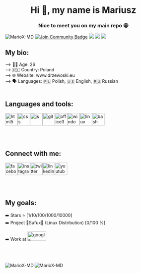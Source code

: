 <!--
**MarioX-MD/MarioX-MD** is a ✨ _special_ ✨ repository because its `README.md` (this file) appears on your GitHub profile.

Here are some ideas to get you started:

- 🔭 I’m currently working on ...
- 🌱 I’m currently learning ...
- 👯 I’m looking to collaborate on ...
- 🤔 I’m looking for help with ...
- 💬 Ask me about ...
- 📫 How to reach me: ...
- 😄 Pronouns: ...
- ⚡ Fun fact: ...https://img.shields.io/github/followers/MarioX-MD?label=follow%20MarioX-MD&logo=Github&style=social
-->

<h1 align="center">Hi 👋, my name is Mariusz</h1>
<h3 align="center">Nice to meet you on my main repo 😀</h3>
<p align="left"><img src="https://komarev.com/ghpvc/?username=MarioX-MD&color=blue" alt="MarioX-MD"/> <a href="https://discord.gg/jBjauKWSP4"><img src="https://img.shields.io/discord/698219596754321448?label=www.drzewoski.eu&logo=Discord" alt="Join Community Badge"/></a> <a href="https://github.com/MarioX-MD"><img src="https://img.shields.io/github/followers/MarioX-MD?label=follow%20MarioX-MD&logo=Github&style=social"/></a> <a href="https://twitter.com/MDrzewoski"><img src="https://img.shields.io/twitter/follow/MDrzewoski?style=social"/></a> <a href="https://www.youtube.com/channel/UC9IoEjQmpD7z4lGKLSwALKQ"><img src="https://img.shields.io/youtube/channel/subscribers/UC9IoEjQmpD7z4lGKLSwALKQ?style=social"/></a></p>

<h2 align="left">My bio:</h2>
--> 🧑‍💻 Age: 26<br>
--> 🇵🇱 Country: Poland<br>
--> 🌐 Website: www.drzewoski.eu<br>
--> 🗣 Languages: 🇵🇱 Polish, 🇺🇸 English, 🇷🇺 Russian<br><br>

<h2 align="left">Languages and tools:</h2>
<p align="left"><img src="https://www.vectorlogo.zone/logos/w3_html5/w3_html5-icon.svg" alt="html5" width="40" height="40"/><img src="https://www.vectorlogo.zone/logos/w3_css/w3_css-icon.svg" alt="css" width="40" height="40"/><img src="https://upload.vectorlogo.zone/logos/javascript/images/239ec8a4-163e-4792-83b6-3f6d96911757.svg" alt="js" width="40" height="40"/><img src="https://www.vectorlogo.zone/logos/git-scm/git-scm-icon.svg" alt="git" width="40" height="40"/><img src="https://upload.wikimedia.org/wikipedia/commons/5/5f/Microsoft_Office_logo_%282019%E2%80%93present%29.svg" alt="office365" width="40" height="40"/><img src="https://www.svgrepo.com/show/52775/windows.svg" alt="windows" width="40" height="40"/><img src="https://www.vectorlogo.zone/logos/linux/linux-icon.svg" alt="linux" width="40" height="40"/><img src="https://www.vectorlogo.zone/logos/gnu_bash/gnu_bash-icon.svg" alt="bash" width="40" height="40"/></p><br><br>


<h2 align="left">Connect with me:</h2>
<p align="left"><a href="https://www.facebook.com/mariox95/"><img src="https://www.vectorlogo.zone/logos/facebook/facebook-official.svg" alt="facebook" width="40" height="40"/></a><a href="https://www.instagram.com/mariogeekit/"><img src="https://www.vectorlogo.zone/logos/instagram/instagram-tile.svg" alt="instagram" width="40" height="40"/></a><a href="https://twitter.com/MDrzewoski"><img src="https://www.vectorlogo.zone/logos/twitter/twitter-tile.svg" alt="twitter" width="40" height="40"/></a><a href="https://www.linkedin.com/in/mdrzewoski/"><img src="https://www.vectorlogo.zone/logos/linkedin/linkedin-tile.svg" alt="linkedin" width="40" height="40"/></a><a href="https://www.youtube.com/channel/UC9IoEjQmpD7z4lGKLSwALKQ"><img src="https://www.vectorlogo.zone/logos/youtube/youtube-tile.svg" alt="youtube" width="40" height="40"/></a></p><br><br>


<h2 align="left">My goals:</h2>
➡️ Stars ⭐ [1/10/100/1000/10000]<br>
➡️ Project 🦉Sufux🐧 (Linux Distribution) [0/100 %]<br>
<p align="left">➡️ Work at <img src="https://www.vectorlogo.zone/logos/google/google-ar21.svg" alt="google" width="60" height="30"/></p><br><br>

<p><img align="left" src="https://github-readme-stats.vercel.app/api/top-langs/?username=MarioX-MD&layout=compact" alt="MarioX-MD"/><img align="center" src="https://github-readme-stats.vercel.app/api?username=MarioX-MD&show_icons=true" alt="MarioX-MD"/></p>
